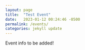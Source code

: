 ```yaml
---
layout: page
title:  "Test Event"
date:   2023-01-12 00:24:46 -0500
permalink: /events/
categories: jekyll update
---
```

Event info to be added!
